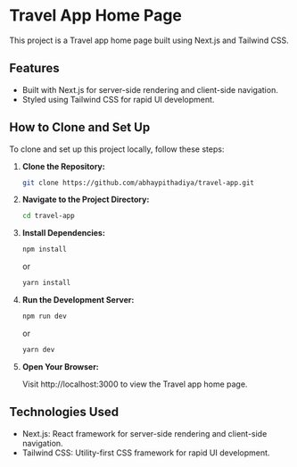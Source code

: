# Travel App Home Page

This project is a Travel app home page built using Next.js and Tailwind CSS.

## Features

- Built with Next.js for server-side rendering and client-side navigation.
- Styled using Tailwind CSS for rapid UI development.

## How to Clone and Set Up

To clone and set up this project locally, follow these steps:

1. **Clone the Repository:**

   ```bash
   git clone https://github.com/abhaypithadiya/travel-app.git
   ```

2. **Navigate to the Project Directory:**

   ```bash
   cd travel-app
   ```

3. **Install Dependencies:**

   ```bash
   npm install
   ```

   or

   ```bash
   yarn install
   ```

4. **Run the Development Server:**

   ```bash
   npm run dev
   ```

   or

   ```bash
   yarn dev
   ```

5. **Open Your Browser:**

   Visit http://localhost:3000 to view the Travel app home page.

## Technologies Used

- Next.js: React framework for server-side rendering and client-side navigation.
- Tailwind CSS: Utility-first CSS framework for rapid UI development.
